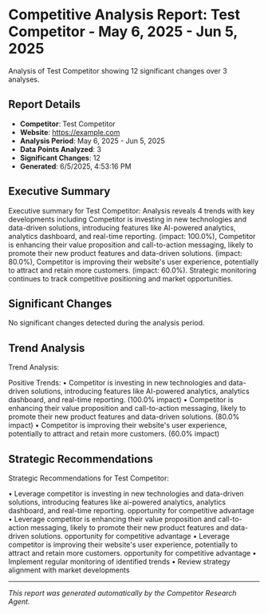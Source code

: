 # Competitive Analysis Report: Test Competitor - May 6, 2025 - Jun 5, 2025

Analysis of Test Competitor showing 12 significant changes over 3 analyses.

## Report Details

- **Competitor**: Test Competitor
- **Website**: https://example.com
- **Analysis Period**: May 6, 2025 - Jun 5, 2025
- **Data Points Analyzed**: 3
- **Significant Changes**: 12
- **Generated**: 6/5/2025, 4:53:16 PM

## Executive Summary

Executive summary for Test Competitor: Analysis reveals 4 trends with key developments including Competitor is investing in new technologies and data-driven solutions, introducing features like AI-powered analytics, analytics dashboard, and real-time reporting. (impact: 100.0%), Competitor is enhancing their value proposition and call-to-action messaging, likely to promote their new product features and data-driven solutions. (impact: 80.0%), Competitor is improving their website's user experience, potentially to attract and retain more customers. (impact: 60.0%). Strategic monitoring continues to track competitive positioning and market opportunities.

## Significant Changes

No significant changes detected during the analysis period.

## Trend Analysis

Trend Analysis:

Positive Trends:
• Competitor is investing in new technologies and data-driven solutions, introducing features like AI-powered analytics, analytics dashboard, and real-time reporting. (100.0% impact)
• Competitor is enhancing their value proposition and call-to-action messaging, likely to promote their new product features and data-driven solutions. (80.0% impact)
• Competitor is improving their website's user experience, potentially to attract and retain more customers. (60.0% impact)

## Strategic Recommendations

Strategic Recommendations for Test Competitor:

• Leverage competitor is investing in new technologies and data-driven solutions, introducing features like ai-powered analytics, analytics dashboard, and real-time reporting. opportunity for competitive advantage
• Leverage competitor is enhancing their value proposition and call-to-action messaging, likely to promote their new product features and data-driven solutions. opportunity for competitive advantage
• Leverage competitor is improving their website's user experience, potentially to attract and retain more customers. opportunity for competitive advantage
• Implement regular monitoring of identified trends
• Review strategy alignment with market developments

---

*This report was generated automatically by the Competitor Research Agent.*
